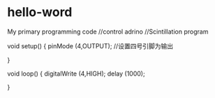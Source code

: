# hello-word
My primary programming code
//control adrino
//Scintillation program

void setup() {
  pinMode (4,OUTPUT);
  //设置四号引脚为输出

}

void loop() {
  digitalWrite (4,HIGH);
  delay (1000);

}
